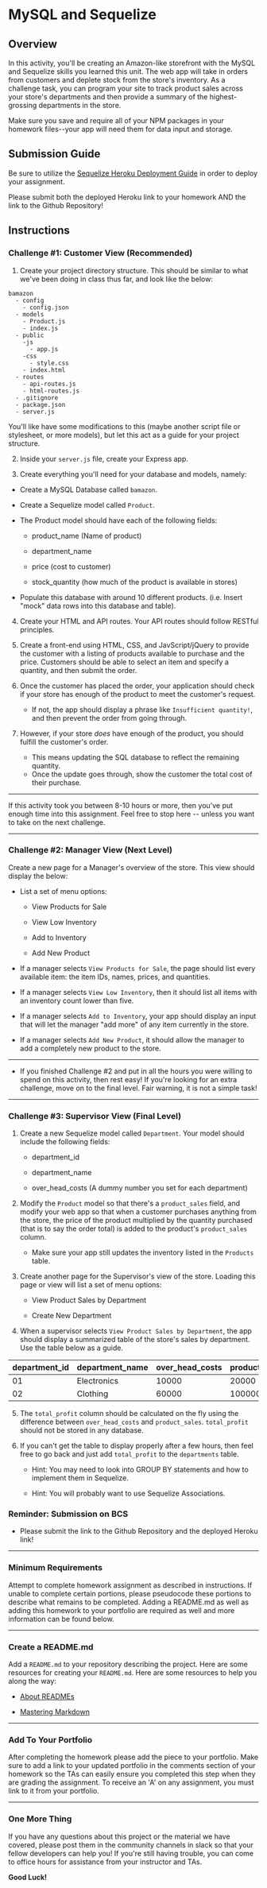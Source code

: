 # MySQL and Sequelize

## Overview

In this activity, you'll be creating an Amazon-like storefront with the MySQL and Sequelize skills you learned this unit. The web app will take in orders from customers and deplete stock from the store's inventory. As a challenge task, you can program your site to track product sales across your store's departments and then provide a summary of the highest-grossing departments in the store.

Make sure you save and require all of your NPM packages in your homework files--your app will need them for data input and storage.

## Submission Guide

Be sure to utilize the [Sequelize Heroku Deployment Guide](../../student-resources/Guides/SequelizeHerokuDeploymentProcess.md) in order to deploy your assignment.

Please submit both the deployed Heroku link to your homework AND the link to the Github Repository!

## Instructions

### Challenge #1: Customer View (Recommended)

1. Create your project directory structure. This should be similar to what we've been doing in class thus far, and look like the below:

```
bamazon
  - config
    - config.json
  - models
    - Product.js
    - index.js
  - public
    -js
      - app.js
    -css
      - style.css
    - index.html
  - routes
    - api-routes.js
    - html-routes.js
  - .gitignore
  - package.json
  - server.js
  ```

You'll like have some modifications to this (maybe another script file or stylesheet, or more models), but let this act as a guide for your project structure.

2. Inside your `server.js` file, create your Express app.

3. Create everything you'll need for your database and models, namely:

* Create a MySQL Database called `bamazon`.

* Create a Sequelize model called `Product`.

* The Product model should have each of the following fields:

   * product_name (Name of product)

   * department_name

   * price (cost to customer)

   * stock_quantity (how much of the product is available in stores)

* Populate this database with around 10 different products. (i.e. Insert "mock" data rows into this database and table).

4. Create your HTML and API routes. Your API routes should follow RESTful principles.

5. Create a front-end using HTML, CSS, and JavScript/jQuery to provide the customer with a listing of products available to purchase and the price. Customers should be able to select an item and specify a quantity, and then submit the order.

5. Once the customer has placed the order, your application should check if your store has enough of the product to meet the customer's request.

   * If not, the app should display a phrase like `Insufficient quantity!`, and then prevent the order from going through.

7. However, if your store _does_ have enough of the product, you should fulfill the customer's order.
   * This means updating the SQL database to reflect the remaining quantity.
   * Once the update goes through, show the customer the total cost of their purchase.

- - -

If this activity took you between 8-10 hours or more, then you've put enough time into this assignment. Feel free to stop here -- unless you want to take on the next challenge.

- - -

### Challenge #2: Manager View (Next Level)

Create a new page for a Manager's overview of the store. This view should display the below:

* List a set of menu options:

  * View Products for Sale

  * View Low Inventory

  * Add to Inventory

  * Add New Product

* If a manager selects `View Products for Sale`, the page should list every available item: the item IDs, names, prices, and quantities.

* If a manager selects `View Low Inventory`, then it should list all items with an inventory count lower than five.

* If a manager selects `Add to Inventory`, your app should display an input that will let the manager "add more" of any item currently in the store.

* If a manager selects `Add New Product`, it should allow the manager to add a completely new product to the store.

- - -

* If you finished Challenge #2 and put in all the hours you were willing to spend on this activity, then rest easy! If you're looking for an extra challenge, move on to the final level. Fair warning, it is not a simple task!

- - -

### Challenge #3: Supervisor View (Final Level)

1. Create a new Sequelize model called `Department`. Your model should include the following fields:

   * department_id

   * department_name

   * over_head_costs (A dummy number you set for each department)

2. Modify the `Product` model so that there's a `product_sales` field, and modify your web app so that when a customer purchases anything from the store, the price of the product multiplied by the quantity purchased (that is to say the order total) is added to the product's `product_sales` column.

   * Make sure your app still updates the inventory listed in the `Products` table.

3. Create another page for the Supervisor's view of the store. Loading this page or view will list a set of menu options:

   * View Product Sales by Department
   
   * Create New Department

4. When a supervisor selects `View Product Sales by Department`, the app should display a summarized table of the store's sales by department. Use the table below as a guide.

| department_id | department_name | over_head_costs | product_sales | total_profit |
| ------------- | --------------- | --------------- | ------------- | ------------ |
| 01            | Electronics     | 10000           | 20000         | 10000        |
| 02            | Clothing        | 60000           | 100000        | 40000        |

5. The `total_profit` column should be calculated on the fly using the difference between `over_head_costs` and `product_sales`. `total_profit` should not be stored in any database.

6. If you can't get the table to display properly after a few hours, then feel free to go back and just add `total_profit` to the `departments` table.

   * Hint: You may need to look into GROUP BY statements and how to implement them in Sequelize.

   * Hint: You will probably want to use Sequelize Associations.

### Reminder: Submission on BCS

* Please submit the link to the Github Repository and the deployed Heroku link!

- - -

### Minimum Requirements

Attempt to complete homework assignment as described in instructions. If unable to complete certain portions, please pseudocode these portions to describe what remains to be completed. Adding a README.md as well as adding this homework to your portfolio are required as well and more information can be found below.

- - -

### Create a README.md

Add a `README.md` to your repository describing the project. Here are some resources for creating your `README.md`. Here are some resources to help you along the way:

* [About READMEs](https://help.github.com/articles/about-readmes/)

* [Mastering Markdown](https://guides.github.com/features/mastering-markdown/)

- - -

### Add To Your Portfolio

After completing the homework please add the piece to your portfolio. Make sure to add a link to your updated portfolio in the comments section of your homework so the TAs can easily ensure you completed this step when they are grading the assignment. To receive an 'A' on any assignment, you must link to it from your portfolio.

- - -

### One More Thing

If you have any questions about this project or the material we have covered, please post them in the community channels in slack so that your fellow developers can help you! If you're still having trouble, you can come to office hours for assistance from your instructor and TAs.

**Good Luck!**
